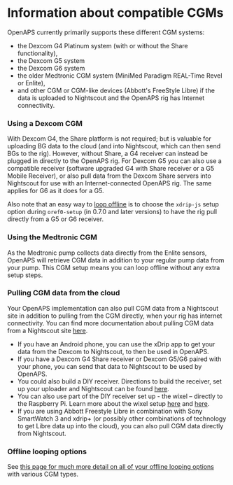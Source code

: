 # Information about compatible CGMs
OpenAPS currently primarily supports these different CGM systems: 
* the Dexcom G4 Platinum system (with or without the Share functionality), 
* the Dexcom G5 system
* the Dexcom G6 system
* the older Medtronic CGM system (MiniMed Paradigm REAL-Time Revel or Enlite),  
* and other CGM or CGM-like devices (Abbott's FreeStyle Libre) if the data is uploaded to Nightscout and the OpenAPS rig has Internet connectivity.

### Using a Dexcom CGM

With Dexcom G4, the Share platform is not required; but is valuable for uploading BG data to the cloud (and into Nightscout, which can then send BGs to the rig). However, without Share, a G4 receiver can instead be plugged in directly to the OpenAPS rig. For Dexcom G5 you can also use a compatible receiver (software upgraded G4 with Share receiver or a G5 Mobile Receiver), or also pull data from the Dexcom Share servers into Nightscout for use with an Internet-connected OpenAPS rig. The same applies for G6 as it does for a G5. 

Also note that an easy way to [loop offline](https://openaps.readthedocs.io/en/latest/docs/Customize-Iterate/offline-looping-and-monitoring.html#c-send-g5-or-g6-bgs-direct-to-rig-xdrip-js-lookout-logger) is to choose the `xdrip-js` setup option during `oref0-setup` (in 0.7.0 and later versions) to have the rig pull directly from a G5 or G6 receiver. 

### Using the Medtronic CGM

As the Medtronic pump collects data directly from the Enlite sensors, OpenAPS will retrieve CGM data in addition to your regular pump data from your pump. This CGM setup means you can loop offline without any extra setup steps.

### Pulling CGM data from the cloud

Your OpenAPS implementation can also pull CGM data from a Nightscout site in addition to pulling from the CGM directly, when your rig has internet connectivity. You can find more documentation about pulling CGM data from a Nightscout site [here](https://openaps.readthedocs.io/en/latest/docs/While%20You%20Wait%20For%20Gear/nightscout-setup.html).
  
* If you have an Android phone, you can use the xDrip app to get your data from the Dexcom to Nightscout, to then be used in OpenAPS.
* If you have a Dexcom G4 Share receiver or Dexcom G5/G6 paired with your phone, you can send that data to Nightscout to be used by OpenAPS.
* You could also build a DIY receiver. Directions to build the receiver, set up your uploader and Nightscout can be found [here](http://www.nightscout.info/wiki/nightscout-with-xdrip-wireless-bridge).
* You can also use part of the DIY receiver set up - the wixel – directly to the Raspberry Pi. Learn more about the wixel setup [here](https://github.com/jamorham/python-usb-wixel-xdrip) and [here](https://github.com/ochenmiller/wixelpi_uploader).
* If you are using Abbott Freestyle Libre in combination with Sony SmartWatch 3 and xdrip+ (or possibly other combinations of technology to get Libre data up into the cloud), you can also pull CGM data directly from Nightscout.

### Offline looping options

See [this page for much more detail on all of your offline looping options](https://openaps.readthedocs.io/en/latest/docs/Customize-Iterate/offline-looping-and-monitoring.html) with various CGM types. 
